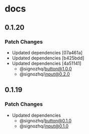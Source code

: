 # docs

## 0.1.20

### Patch Changes

- Updated dependencies [07a461a]
- Updated dependencies [b425bdd]
- Updated dependencies [4a51141]
  - @signozhq/button@1.0.0
  - @signozhq/input@0.2.0

## 0.1.19

### Patch Changes

- Updated dependencies
  - @signozhq/button@0.1.0
  - @signozhq/input@0.1.0
